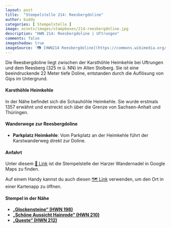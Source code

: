 ```yaml
---
layout: post
title:  "Stempelstelle 214: Reesbergdoline"
author: buddy
categories: [ Stempelstelle ]
image: assets/images/stampboxes/214-reesbergdoline.jpg
description: "HWN 214: Reesbergdoline | Uftrungen"
comments: false
imageshadow: true
imageSource: '📷 [HWN214 Reesbergdoline](https://commons.wikimedia.org/wiki/File:HWN214_Reesbergdoline.jpg) von <a href="https://en.wikipedia.org/wiki/de:User:Miebner" class="extiw" title="w:de:User:Miebner">w:de:User:Miebner</a> unter Lizenz [CC BY-SA 4.0](https://creativecommons.org/licenses/by-sa/4.0)'
---
```


Die Reesbergdoline liegt zwischen der Karsthöhle Heimkehle bei Uftrungen und dem Reesberg (325 m ü. NN) im Alten Stolberg. Sie ist eine beeindruckende 22 Meter tiefe Doline, entstanden durch die Auflösung von Gips im Untergrund. 

#### Karsthöhle Heimkehle

In der Nähe befindet sich die Schauhöhle Heimkehle. Sie wurde erstmals 1357 erwähnt und erstreckt sich über die Grenze von Sachsen-Anhalt und Thüringen. 

#### Wanderwege zur Reesbergdoline

- **Parkplatz Heimkehle**: Vom Parkplatz an der Heimkehle führt der Karstwanderweg direkt zur Doline. 

#### Anfahrt

Unter diesem [📍 Link](https://www.google.com/maps/dir/?api=1&origin=&destination=51.49778%2C%2010.94777) ist die Stempelstelle der Harzer Wandernadel in Google Maps zu finden.

<div class="android-only">
  Auf einem Handy kannst du auch diesen 
  <a href="geo:51.49778,10.94777">🗺️ Link</a> 
  verwenden, um den Ort in einer Kartenapp zu öffnen.
  <p></p>
</div>

#### Stempel in der Nähe

- [**„Glockensteine“ (HWN 198)**](/stempelstelle-198-glockensteine)
- [**„Schöne Aussicht Hainrode“ (HWN 210)**](/stempelstelle-210-schoene-aussicht-hainrode)
- [**„Queste“ (HWN 212)**](/stempelstelle-212-an-der-queste)
